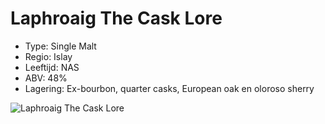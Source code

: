 # Laphroaig The Cask Lore

- Type: Single Malt
- Regio: Islay
- Leeftijd: NAS
- ABV: 48%
- Lagering: Ex-bourbon, quarter casks, European oak en oloroso sherry

![Laphroaig The Cask Lore](/images/laphroaig-cask-lore.jpg)
